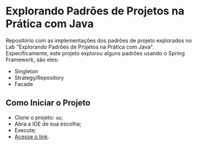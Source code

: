 # Explorando Padrões de Projetos na Prática com Java

Repositório com as implementações dos padrões de projeto explorados no Lab "Explorando Padrões de Projetos na Prática com Java". Especificamente, este projeto explorou alguns padrões usando o Spring Framework, são eles:
- Singleton
- Strategy/Repository
- Facade

## Como Iniciar o Projeto

- Clone o projeto: `aa`;
- Abra a IDE de sua escolha;
- Execute;
- [Acesse o link](http://127.0.1.1:8080/swagger-ui/index.html).
